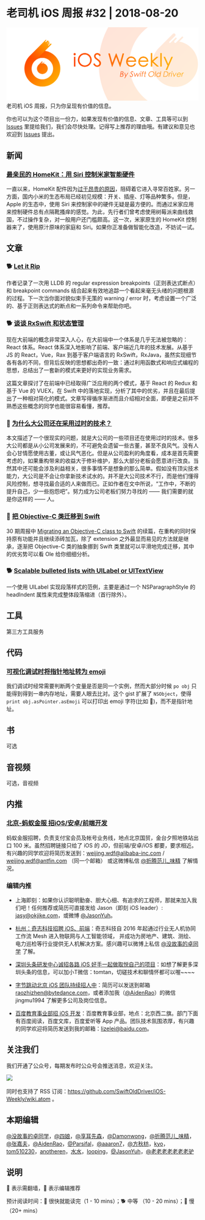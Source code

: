 # 老司机 iOS 周报 #32 | 2018-08-20

![ios-weekly](../assets/ios-weekly.png)
老司机 iOS 周报，只为你呈现有价值的信息。

你也可以为这个项目出一份力，如果发现有价值的信息、文章、工具等可以到 [Issues](https://github.com/SwiftOldDriver/iOS-Weekly/issues) 里提给我们，我们会尽快处理。记得写上推荐的理由哦。有建议和意见也欢迎到 [Issues](https://github.com/SwiftOldDriver/iOS-Weekly/issues) 提出。

## 新闻

### [最亲民的 HomeKit：用 Siri 控制米家智能硬件](https://weibo.com/ttarticle/p/show?id=2309404273586260070285)

一直以来，HomeKit 配件因为[过于昂贵的原因](https://www.apple.com/cn/shop/accessories/all-accessories/homekit)，阻碍着它进入寻常百姓家。另一方面，国内小米的生态布局已经初见规模：开关、插座、灯等品种繁多。但是，Apple 的生态中，使用 Siri 来控制家中的硬件无疑是最方便的。而通过米家应用来控制硬件总有点隔靴搔痒的感觉。为此，先行者们曾考虑使用树莓派来曲线救国，不过操作复杂，对一般用户还门槛颇高。这一次，米家原生的 HomeKit 控制器来了，使用原汁原味的家庭和 Siri。如果你正准备做智能化改造，不妨试一试。

## 文章

### 🐕 [Let it Rip](https://indiestack.com/2018/08/let-it-rip/)

作者记录了一次用 LLDB 的 regular expression breakpoints（正则表达式断点） 和 breakpoint commands 结合起来有效地追踪一个看起来毫无头绪的问题根源的过程。下一次当你面对貌似束手无策的 warning / error 时，考虑设置一个广泛的、基于正则表达式的断点和一系列命令来帮助你吧。

### 🐕 [谈谈 RxSwift 和状态管理](https://juejin.im/post/5b6d72636fb9a04fd93e611b)

现在大前端的概念非常深入人心，在大前端中一个体系是几乎无法被忽略的：React 体系。React 体系深入地影响了前端、客户端近几年的技术发展。从基于 JS 的 React，Vue，Rax 到基于客户端语言的 RxSwift，RxJava，虽然实现细节各有各的不同，但背后反映的思想都出奇的一致：通过利用函数式和响应式编程的思想，总结出了一套新的模式来更好的实现业务需求。

这篇文章探讨了在前端中已经取得广泛应用的两个模式，基于 React 的 Redux 和基于 Vue 的 VUEX，在 Swift 中的落地实现，分析了其中的优劣，并且在最后提出了一种相对简化的模式。文章写得循序渐进而且介绍相对全面，即便是之前并不熟悉这些概念的同学也能很容易看懂，推荐。

### 🐎 [为什么大公司还在采用过时的技术？](https://mp.weixin.qq.com/s/4ndekCuS9n4eYpUIj80Eiw)

本文描述了一个很现实的问题，就是大公司的一些项目还在使用过时的技术。很多大公司都是从小公司发展来的，不可避免会遗留一些古董，甚至不良风气。没有人会心甘情愿使用古董，或让风气恶化。但是从公司盈利的角度看，成本是首先需要考虑的，如果重构带来的收益大于修补维护，那么大部分老板会愿意进行改良。当然其中还可能会涉及利益相关，很多事情不是想象的那么简单。假如没有顶尖技术能力，大公司是不会让你拿新技术试水的。并不是大公司技术不行，而是他们懂得风险控制，想寻找最合适的人来做而已。正如作者在文中所说，“工作中，不断的提升自己，少一些抱怨吧”。努力成为公司老板们努力寻找的 —— 我们需要的就是你这样的 —— 人。

### 🐎 [把 Objective-C 类迁移到 Swift](https://oleb.net/2018/objc-swift-transition/)

30 期周报中 [Migrating an Objective-C class to Swift](
https://github.com/SwiftOldDriver/iOS-Weekly/blob/master/Reports/%2330-2018.08.06.md#-migrating-an-objective-c-class-to-swift-a-piecemeal-approach) 的续篇，在重构的同时保持原有功能并且继续添砖加瓦，除了 extension 之外最显而易见的方法就是继承，逐渐把 Objective-C 类的抽象挪到 Swift 类里就可以平滑地完成迁移，其中的优劣势可以看 Ole 给你细细分析。

### 🐕 [Scalable bulleted lists with UILabel or UITextView](https://bendodson.com/weblog/2018/08/09/bulleted-lists-with-uilabel/)

一个使用 UILabel 实现段落样式的范例，主要是通过一个 NSParagraphStyle 的 headIndent 属性来完成整体段落缩进（首行除外）。

## 工具

第三方工具服务

## 代码

### [可视化调试时将指针地址转为 emoji](https://gist.github.com/cellularmitosis/d425aae5f1a2e5d9bfa1d4c1a5968d22)

我们调试时经常需要判断两个变量是否是同一个实例，然而大部分时候 `po obj` 只能得到得到一串内存地址，需要人眼去比对。这个 gist 扩展了 `NSObject`，使得 `print obj.asPointer.asEmoji` 可以打印出 emoji 字符(比如 🌰)，而不是指针地址。

## 书

可选

## 音视频

可选，音视频

## 内推

### [北京-蚂蚁金服 招iOS/安卓/前端开发](https://job.alibaba.com/zhaopin/position_detail.htm?trace=qrcode_share&positionCode=GP031268&from=timeline&isappinstalled=0)

蚂蚁金服招聘，负责支付宝会员及帐号业务线，地点北京国贸，金台夕照地铁站出口 100 米。虽然招聘链接只给了 iOS 的 JD，但前端/安卓/iOS 都要，要求相近。有兴趣的同学欢迎将简历发送到：weijing.wdf@alibaba-inc.com / weijing.wdf@antfin.com （同一个邮箱） 或这微博私信 [@折腾范儿_味精](https://weibo.com/agvicking) 了解情况。

### 编辑内推

- 上海即刻：如果你认识聪明勤奋、胆大心细、有追求的工程师，那就来加入我们吧！任何推荐或简历可直接发给 Jason（即刻 iOS leader）: jasy@okjike.com，或微博 [@JasonYuh](https://weibo.com/jasonyuh)。

- [杭州：奇志科技招聘 iOS、前端](https://www.lagou.com/gongsi/34872.html)：奇志科技自 2016 年起通过行业无人机协同工作流 Mesh 进入物联网与人工智能领域， 并成功为房地产、建筑、测绘、电力巡检等行业提供无人机解决方案。感兴趣可以微博上私信 [@没故事的卓同学](https://weibo.com/u/1926303682) 了解。

- [深圳头条研发中心诚招各路 iOS 好手一起做取悦自己的项目](https://job.toutiao.com/2018/spring_referral/?token=alPR8WCv8nnnc5QqtsyKjw%3D%3D&key=MTY1MDMsMTg0MTQsMjA1MjAsMTk1NjEsMTU2ODksMTc0ODk%3D)：如想了解更多深圳头条的信息，可以加小T微信：tomtan，切磋技术和聊情怀都可以喔~~~~

- [字节跳动北京 iOS 团队持续招人中](https://job.toutiao.com/society)：简历可以发送到邮箱 raozhizhen@bytedance.com，或者添加我（[@AidenRao](https://weibo.com/AidenRao)）的微信 jingmu1994 了解更多公司及岗位信息。

- [百度教育事业部招 iOS 开发](https://www.baidu.com/s?wd=百度)：百度教育事业部，地点：北京西二旗。部门下面有百度阅读，百度文库，百度爱听等 App 产品。团队技术氛围浓厚，有兴趣的同学欢迎将简历发送到我的邮箱：lizelei@baidu.com。

## 关注我们

我们开通了公众号，每期发布时公众号会推送消息，欢迎关注。

![](https://github.com/SwiftOldDriver/iOS-Weekly/blob/master/assets/qrcode_for_wechat.jpg?raw=true)

同时也支持了 RSS 订阅：https://github.com/SwiftOldDriver/iOS-Weekly/wiki.atom 。

## 本期编辑

[@没故事的卓同学](https://weibo.com/1926303682/profile)，[@四娘](https://kemchenj.github.io)，[@享耳先森](https://github.com/iblacksun)，[@Damonwong](https://weibo.com/damonone)，[@折腾范儿_味精](http://weibo.com/agvicking)，[@张嘉夫](https://weibo.com/2949394297)，[@AidenRao](https://weibo.com/AidenRao)，[@Parsifal](https://weibo.com/parsifalchang)，[@aaaron7](https://weibo.com/aaaron7)，[@方秋枋](https://weibo.com/100mango)，[kyo](https://github.com/KyoLi)，[tom510230](https://xiaozhuanlan.com/u/6682065345)，[anotheren](https://anotheren.com)，[水水](https://www.xuyanlan.com)，[looping](https://github.com/looping)，[@JasonYuh](https://weibo.com/jasonyuh)，[@老老老老老老老驴](https://weibo.com/u/6090610445)

## 说明

🚧 表示需翻墙，🌟 表示编辑推荐

预计阅读时间：🐎 很快就能读完（1 - 10 mins）；🐕 中等 （10 - 20 mins）；🐢 慢（20+ mins）
